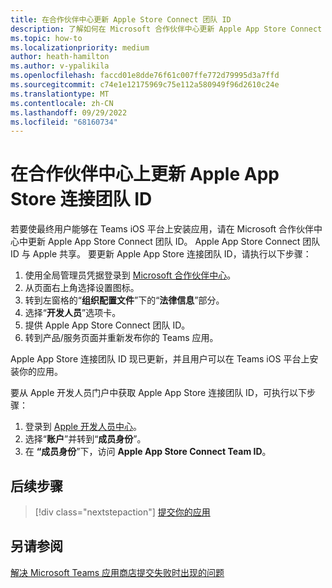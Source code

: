 ```yaml
---
title: 在合作伙伴中心更新 Apple Store Connect 团队 ID
description: 了解如何在 Microsoft 合作伙伴中心更新 Apple App Store Connect Team ID，使最终用户能够在 Teams iOS 平台上安装应用。
ms.topic: how-to
ms.localizationpriority: medium
author: heath-hamilton
ms.author: v-ypalikila
ms.openlocfilehash: faccd01e8dde76f61c007ffe772d79995d3a7ffd
ms.sourcegitcommit: c74e1e12175969c75e112a580949f96d2610c24e
ms.translationtype: MT
ms.contentlocale: zh-CN
ms.lasthandoff: 09/29/2022
ms.locfileid: "68160734"
---
```

# <a name="update-apple-app-store-connect-team-id-on-partner-center"></a>在合作伙伴中心上更新 Apple App Store 连接团队 ID

若要使最终用户能够在 Teams iOS 平台上安装应用，请在 Microsoft 合作伙伴中心中更新 Apple App Store Connect 团队 ID。 Apple App Store Connect 团队 ID 与 Apple 共享。 要更新 Apple App Store 连接团队 ID，请执行以下步骤：

1. 使用全局管理员凭据登录到 [Microsoft 合作伙伴中心](https://partner.microsoft.com/dashboard/home)。
1. 从页面右上角选择设置图标。
1. 转到左窗格的“**组织配置文件**”下的“**法律信息**”部分。
1. 选择“**开发人员**”选项卡。
1. 提供 Apple App Store Connect 团队 ID。
1. 转到产品/服务页面并重新发布你的 Teams 应用。
  
Apple App Store 连接团队 ID 现已更新，并且用户可以在 Teams iOS 平台上安装你的应用。

要从 Apple 开发人员门户中获取 Apple App Store 连接团队 ID，可执行以下步骤：

1. 登录到 [Apple 开发人员中心](https://developer.apple.com/)。
1. 选择“**账户**”并转到“**成员身份**”。
1. 在 **“成员身份**”下，访问 **Apple App Store Connect Team ID**。

## <a name="next-step"></a>后续步骤

> [!div class="nextstepaction"]
> [提交你的应用](/office/dev/store/add-in-submission-guide)

## <a name="see-also"></a>另请参阅

[解决 Microsoft Teams 应用商店提交失败时出现的问题](~/concepts/deploy-and-publish/appsource/resolve-submission-issues.md)
